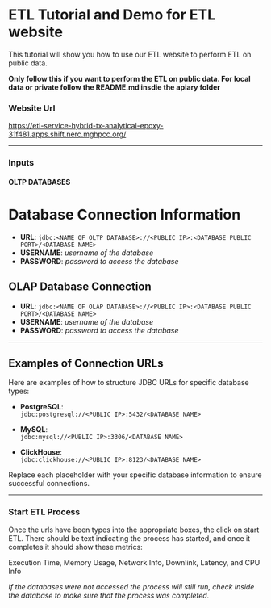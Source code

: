 # ETL Tutorial and Demo for ETL website

This tutorial will show you how to use our ETL website to perform ETL on public data. 

**Only follow this if you want to perform the ETL on public data. For local data or private follow the README.md insdie the apiary folder**


### Website Url

https://etl-service-hybrid-tx-analytical-epoxy-31f481.apps.shift.nerc.mghpcc.org/ 

---

### Inputs
#### OLTP DATABASES
 # Database Connection Information


- **URL**: `jdbc:<NAME OF OLTP DATABASE>://<PUBLIC IP>:<DATABASE PUBLIC PORT>/<DATABASE NAME>`
- **USERNAME**: *username of the database*
- **PASSWORD**: *password to access the database*

## OLAP Database Connection
- **URL**: `jdbc:<NAME OF OLAP DATABASE>://<PUBLIC IP>:<DATABASE PUBLIC PORT>/<DATABASE NAME>`
- **USERNAME**: *username of the database*
- **PASSWORD**: *password to access the database*

---

## Examples of Connection URLs

Here are examples of how to structure JDBC URLs for specific database types:

- **PostgreSQL**:  
  `jdbc:postgresql://<PUBLIC IP>:5432/<DATABASE NAME>`

- **MySQL**:  
  `jdbc:mysql://<PUBLIC IP>:3306/<DATABASE NAME>`

- **ClickHouse**:  
  `jdbc:clickhouse://<PUBLIC IP>:8123/<DATABASE NAME>`

Replace each placeholder with your specific database information to ensure successful connections.

---

### Start ETL Process
Once the urls have been types into the appropriate boxes, the click on start ETL. There should be text indicating the process has started, and once it completes it should show these metrics:

Execution Time, Memory Usage, Network Info, Downlink, Latency, and CPU Info
  
*If the databases were not accessed the process will still run, check inside the database to make sure that the process was completed.*

